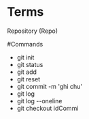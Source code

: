 # Terms

Repository (Repo)

#Commands

- git init
- git status
- git add
- git reset
- git commit -m 'ghi chu'
- git log
- git log --oneline
- git checkout idCommi